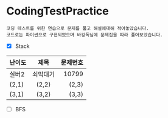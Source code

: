 # CodingTestPractice
```
코딩 테스트를 위한 연습으로 문제를 풀고 해설에대해 적어놓았습니다.
코드로는 파이썬으로 구현되었으며 바킹독님에 문제집을 따라 풀어보았습니다.
```
- [x] Stack</br>

| 난이도 | 제목 | 문제번호 |
| :----- | :----: | -----: |
| 실버2  | 쇠막대기  |  10799 |
| (2,1)  | (2,2)  |  (2,3) |
| (3,1)  | (3,2)  |  (3,3) |

- [ ] BFS
